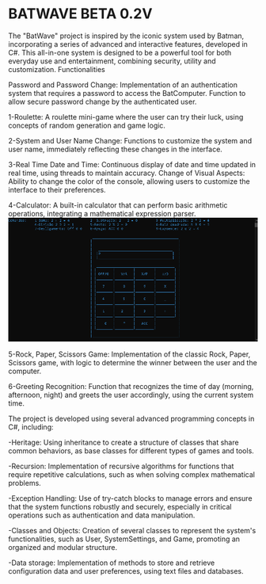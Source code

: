 # BATWAVE BETA 0.2V
The "BatWave" project is inspired by the iconic system used by Batman, incorporating a series of advanced and
interactive features, developed in C#. This all-in-one system is designed to be a powerful tool for both everyday
use and entertainment, combining security, utility and customization.
Functionalities
      
Password and Password Change:
Implementation of an authentication system that requires a password to access the BatComputer.
Function to allow secure password change by the authenticated user.
      
 1-Roulette:
A roulette mini-game where the user can try their luck, using concepts of random generation and game logic.
      
2-System and User Name Change:
Functions to customize the system and user name, immediately reflecting these changes in the interface.
      
3-Real Time Date and Time:
Continuous display of date and time updated in real time, using threads to maintain accuracy.
Change of Visual Aspects:
Ability to change the color of the console, allowing users to customize the interface to their preferences.
      
4-Calculator:
A built-in calculator that can perform basic arithmetic operations, integrating a mathematical expression parser.
![Alt text](imgs/img02.png)
      
5-Rock, Paper, Scissors Game:
Implementation of the classic Rock, Paper, Scissors game, with logic to determine the winner between the user and
the computer.
      
6-Greeting Recognition:
Function that recognizes the time of day (morning, afternoon, night) and greets the user accordingly, using the
current system time.
      
The project is developed using several advanced programming concepts in C#, including:
      
-Heritage:
Using inheritance to create a structure of classes that share common behaviors, as base classes for different
types
of games and tools.
      
-Recursion:
Implementation of recursive algorithms for functions that require repetitive calculations, such as when solving
complex mathematical problems.
      
-Exception Handling:
Use of try-catch blocks to manage errors and ensure that the system functions robustly and securely, especially in
critical operations such as authentication and data manipulation.
      
-Classes and Objects:
Creation of several classes to represent the system's functionalities, such as User, SystemSettings, and Game,
promoting an organized and modular structure.
      
-Data storage:
Implementation of methods to store and retrieve configuration data and user preferences, using text files and
databases.
